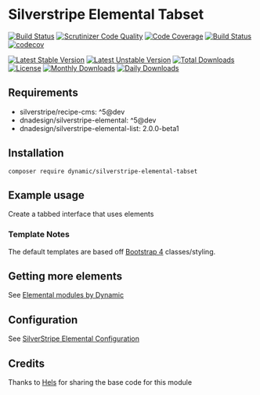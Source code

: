 # Silverstripe Elemental Tabset

[![Build Status](https://travis-ci.com/dynamic/silverstripe-elemental-tabset.svg?token=hFT1sXd4nNmguE972zHN&branch=master)](https://travis-ci.com/dynamic/silverstripe-elemental-tabset)
[![Scrutinizer Code Quality](https://scrutinizer-ci.com/g/dynamic/silverstripe-elemental-tabset/badges/quality-score.png?b=master&s=2af26be650b06cdd9ec5f9d0f636fcc96fc4b30f)](https://scrutinizer-ci.com/g/dynamic/silverstripe-elemental-tabset/?branch=master)
[![Code Coverage](https://scrutinizer-ci.com/g/dynamic/silverstripe-elemental-tabset/badges/coverage.png?b=master&s=d490833fa5b373a56f5ed63058001d6178d3c090)](https://scrutinizer-ci.com/g/dynamic/silverstripe-elemental-tabset/?branch=master)
[![Build Status](https://scrutinizer-ci.com/g/dynamic/silverstripe-elemental-tabset/badges/build.png?b=master&s=582772ff29b7a7942afebc48ae9efbc3da497709)](https://scrutinizer-ci.com/g/dynamic/silverstripe-elemental-tabset/build-status/master)
[![codecov](https://codecov.io/gh/dynamic/silverstripe-elemental-tabset/branch/master/graph/badge.svg?token=xD34nx5QsR)](https://codecov.io/gh/dynamic/silverstripe-elemental-tabset)

[![Latest Stable Version](https://poser.pugx.org/dynamic/silverstripe-elemental-tabset/version)](https://packagist.org/packages/dynamic/silverstripe-elemental-tabset)
[![Latest Unstable Version](https://poser.pugx.org/dynamic/silverstripe-elemental-tabset/v/unstable)](//packagist.org/packages/dynamic/silverstripe-elemental-tabset)
[![Total Downloads](https://poser.pugx.org/dynamic/silverstripe-elemental-tabset/downloads)](https://packagist.org/packages/dynamic/silverstripe-elemental-tabset)
[![License](https://poser.pugx.org/dynamic/silverstripe-elemental-tabset/license)](https://packagist.org/packages/dynamic/silverstripe-elemental-tabset)
[![Monthly Downloads](https://poser.pugx.org/dynamic/silverstripe-elemental-tabset/d/monthly)](https://packagist.org/packages/dynamic/silverstripe-elemental-tabset)
[![Daily Downloads](https://poser.pugx.org/dynamic/silverstripe-elemental-tabset/d/daily)](https://packagist.org/packages/dynamic/silverstripe-elemental-tabset)

## Requirements

* silverstripe/recipe-cms: ^5@dev
* dnadesign/silverstripe-elemental: ^5@dev
* dnadesign/silverstripe-elemental-list: 2.0.0-beta1

## Installation

`composer require dynamic/silverstripe-elemental-tabset`

## Example usage

Create a tabbed interface that uses elements

### Template Notes

The default templates are based off [Bootstrap 4](https://getbootstrap.com/) classes/styling.

## Getting more elements

See [Elemental modules by Dynamic](https://github.com/dynamic/silverstripe-elemental-blocks#included-blocks)

## Configuration

See [SilverStripe Elemental Configuration](https://github.com/dnadesign/silverstripe-elemental#configuration)

## Credits

Thanks to [Hels](https://www.github.com/Hels666) for sharing the base code for this module
